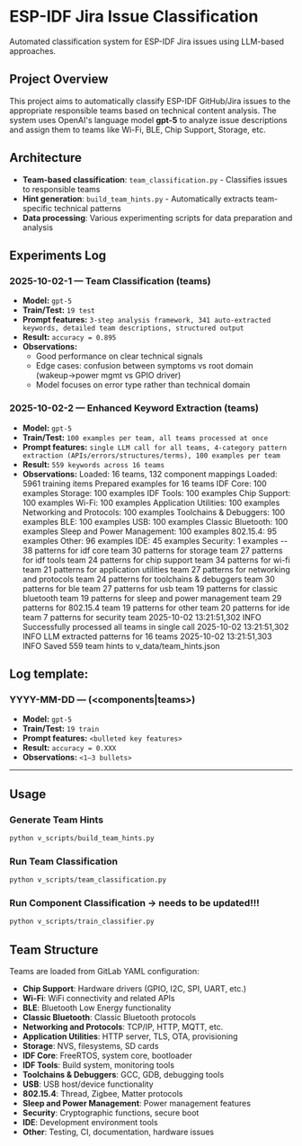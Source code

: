 # ESP-IDF Jira Issue Classification

Automated classification system for ESP-IDF Jira issues using LLM-based approaches.

## Project Overview

This project aims to automatically classify ESP-IDF GitHub/Jira issues to the appropriate responsible teams based on technical content analysis. The system uses OpenAI's language model **gpt-5** to analyze issue descriptions and assign them to teams like Wi-Fi, BLE, Chip Support, Storage, etc.

## Architecture

- **Team-based classification**: `team_classification.py` - Classifies issues to responsible teams
- **Hint generation**: `build_team_hints.py` - Automatically extracts team-specific technical patterns
- **Data processing**: Various experimenting scripts for data preparation and analysis

## Experiments Log

### 2025-10-02-1 — Team Classification (teams)
- **Model:** `gpt-5`
- **Train/Test:** `19 test`
- **Prompt features:** `3-step analysis framework, 341 auto-extracted keywords, detailed team descriptions, structured output`
- **Result:** `accuracy = 0.895`
- **Observations:** 
  - Good performance on clear technical signals
  - Edge cases: confusion between symptoms vs root domain (wakeup→power mgmt vs GPIO driver)
  - Model focuses on error type rather than technical domain



### 2025-10-02-2 — Enhanced Keyword Extraction (teams)
- **Model:** `gpt-5`
- **Train/Test:** `100 examples per team, all teams processed at once`
- **Prompt features:** `single LLM call for all teams, 4-category pattern extraction (APIs/errors/structures/terms), 100 examples per team`
- **Result:** `559 keywords across 16 teams`
- **Observations:** 
Loaded: 16 teams, 132 component mappings
 Loaded: 5961 training items
 Prepared examples for 16 teams
   IDF Core: 100 examples
   Storage: 100 examples
   IDF Tools: 100 examples
   Chip Support: 100 examples
   Wi-Fi: 100 examples
   Application Utilities: 100 examples
   Networking and Protocols: 100 examples
   Toolchains & Debuggers: 100 examples
   BLE: 100 examples
   USB: 100 examples
   Classic Bluetooth: 100 examples
   Sleep and Power Management: 100 examples
   802.15.4: 95 examples
   Other: 96 examples
   IDE: 45 examples
   Security: 1 examples
--
 38 patterns for idf core team
 30 patterns for storage team
 27 patterns for idf tools team
 24 patterns for chip support team
 34 patterns for wi-fi team
 21 patterns for application utilities team
 27 patterns for networking and protocols team
 24 patterns for toolchains & debuggers team
 30 patterns for ble team
 27 patterns for usb team
 19 patterns for classic bluetooth team
 19 patterns for sleep and power management team
 29 patterns for 802.15.4 team
 19 patterns for other team
 20 patterns for ide team
 7 patterns for security team
2025-10-02 13:21:51,302 INFO Successfully processed all teams in single call
2025-10-02 13:21:51,302 INFO LLM extracted patterns for 16 teams
2025-10-02 13:21:51,303 INFO Saved 559 team hints to v_data/team_hints.json



## Log template:

### YYYY-MM-DD — <Approach name> (<components|teams>)
- **Model:** `gpt-5`
- **Train/Test:** `19 train`
- **Prompt features:** `<bulleted key features>`
- **Result:** `accuracy = 0.XXX`
- **Observations:** `<1–3 bullets>`


---

## Usage

### Generate Team Hints
```bash
python v_scripts/build_team_hints.py
```

### Run Team Classification
```bash
python v_scripts/team_classification.py
```

### Run Component Classification -> needs to be updated!!!
```bash
python v_scripts/train_classifier.py
```

## Team Structure

Teams are loaded from GitLab YAML configuration:
- **Chip Support**: Hardware drivers (GPIO, I2C, SPI, UART, etc.)
- **Wi-Fi**: WiFi connectivity and related APIs
- **BLE**: Bluetooth Low Energy functionality
- **Classic Bluetooth**: Classic Bluetooth protocols
- **Networking and Protocols**: TCP/IP, HTTP, MQTT, etc.
- **Application Utilities**: HTTP server, TLS, OTA, provisioning
- **Storage**: NVS, filesystems, SD cards
- **IDF Core**: FreeRTOS, system core, bootloader
- **IDF Tools**: Build system, monitoring tools
- **Toolchains & Debuggers**: GCC, GDB, debugging tools
- **USB**: USB host/device functionality
- **802.15.4**: Thread, Zigbee, Matter protocols
- **Sleep and Power Management**: Power management features
- **Security**: Cryptographic functions, secure boot
- **IDE**: Development environment tools
- **Other**: Testing, CI, documentation, hardware issues

